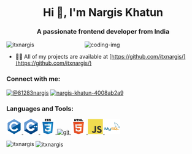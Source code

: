 <h1 align="center">Hi 👋, I'm Nargis Khatun</h1>
<h3 align="center">A passionate frontend developer from India</h3>

<img align="right" width="300" src="https://encrypted-tbn0.gstatic.com/images?q=tbn:ANd9GcTrJezyF8kJXF69NZfkMiZG5d_3H3qG3cJhRG76VoDuzg&s" alt="coding-img">


<p align="left"> <img src="https://komarev.com/ghpvc/?username=itxnargis&label=Profile%20views&color=0e75b6&style=flat" alt="itxnargis" /> </p>

- 👨‍💻 All of my projects are available at [https://github.com/itxnargis/](https://github.com/itxnargis/)

<h3 align="left">Connect with me:</h3>
<p align="left">
<a href="https://twitter.com/@81283nargis" target="blank"><img align="center" src="https://raw.githubusercontent.com/rahuldkjain/github-profile-readme-generator/master/src/images/icons/Social/twitter.svg" alt="@81283nargis" height="30" width="40" /></a>
<a href="https://linkedin.com/in/nargis-khatun-4008ab2a9" target="blank"><img align="center" src="https://raw.githubusercontent.com/rahuldkjain/github-profile-readme-generator/master/src/images/icons/Social/linked-in-alt.svg" alt="nargis-khatun-4008ab2a9" height="30" width="40" /></a>
</p>

<h3 align="left">Languages and Tools:</h3>
<p align="left"> <a href="https://www.cprogramming.com/" target="_blank" rel="noreferrer"> <img src="https://raw.githubusercontent.com/devicons/devicon/master/icons/c/c-original.svg" alt="c" width="40" height="40"/> </a> <a href="https://www.w3schools.com/cpp/" target="_blank" rel="noreferrer"> <img src="https://raw.githubusercontent.com/devicons/devicon/master/icons/cplusplus/cplusplus-original.svg" alt="cplusplus" width="40" height="40"/> </a> <a href="https://www.w3schools.com/css/" target="_blank" rel="noreferrer"> <img src="https://raw.githubusercontent.com/devicons/devicon/master/icons/css3/css3-original-wordmark.svg" alt="css3" width="40" height="40"/> </a> <a href="https://git-scm.com/" target="_blank" rel="noreferrer"> <img src="https://www.vectorlogo.zone/logos/git-scm/git-scm-icon.svg" alt="git" width="40" height="40"/> </a> <a href="https://www.w3.org/html/" target="_blank" rel="noreferrer"> <img src="https://raw.githubusercontent.com/devicons/devicon/master/icons/html5/html5-original-wordmark.svg" alt="html5" width="40" height="40"/> </a> <a href="https://developer.mozilla.org/en-US/docs/Web/JavaScript" target="_blank" rel="noreferrer"> <img src="https://raw.githubusercontent.com/devicons/devicon/master/icons/javascript/javascript-original.svg" alt="javascript" width="40" height="40"/> </a> <a href="https://www.mysql.com/" target="_blank" rel="noreferrer"> <img src="https://raw.githubusercontent.com/devicons/devicon/master/icons/mysql/mysql-original-wordmark.svg" alt="mysql" width="40" height="40"/> </a> </p>

<p><img align="left" src="https://github-readme-stats.vercel.app/api/top-langs?username=itxnargis&show_icons=true&locale=en&layout=compact" alt="itxnargis" /></p>

<p>&nbsp;<img align="center" src="https://github-readme-stats.vercel.app/api?username=itxnargis&show_icons=true&locale=en" alt="itxnargis" /></p>
